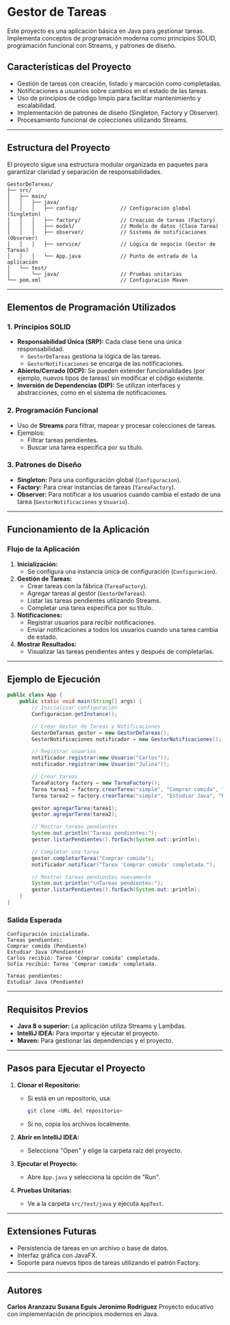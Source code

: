 
# Gestor de Tareas

Este proyecto es una aplicación básica en Java para gestionar tareas. Implementa conceptos de programación moderna como principios SOLID, programación funcional con Streams, y patrones de diseño.

## **Características del Proyecto**
- Gestión de tareas con creación, listado y marcación como completadas.
- Notificaciones a usuarios sobre cambios en el estado de las tareas.
- Uso de principios de código limpio para facilitar mantenimiento y escalabilidad.
- Implementación de patrones de diseño (Singleton, Factory y Observer).
- Procesamiento funcional de colecciones utilizando Streams.

---

## **Estructura del Proyecto**

El proyecto sigue una estructura modular organizada en paquetes para garantizar claridad y separación de responsabilidades.

```
GestorDeTareas/
├── src/
│   ├── main/
│   │   ├── java/
│   │   │   ├── config/              // Configuración global (Singleton)
│   │   │   ├── factory/             // Creación de tareas (Factory)
│   │   │   ├── model/               // Modelo de datos (Clase Tarea)
│   │   │   ├── observer/            // Sistema de notificaciones (Observer)
│   │   │   ├── service/             // Lógica de negocio (Gestor de Tareas)
│   │   │   └── App.java             // Punto de entrada de la aplicación
│   └── test/
│       └── java/                    // Pruebas unitarias
└── pom.xml                          // Configuración Maven
```

---

## **Elementos de Programación Utilizados**

### **1. Principios SOLID**
- **Responsabilidad Única (SRP):** Cada clase tiene una única responsabilidad.
    - `GestorDeTareas` gestiona la lógica de las tareas.
    - `GestorNotificaciones` se encarga de las notificaciones.
- **Abierto/Cerrado (OCP):** Se pueden extender funcionalidades (por ejemplo, nuevos tipos de tareas) sin modificar el código existente.
- **Inversión de Dependencias (DIP):** Se utilizan interfaces y abstracciones, como en el sistema de notificaciones.

### **2. Programación Funcional**
- Uso de **Streams** para filtrar, mapear y procesar colecciones de tareas.
- Ejemplos:
    - Filtrar tareas pendientes.
    - Buscar una tarea específica por su título.

### **3. Patrones de Diseño**
- **Singleton:** Para una configuración global (`Configuracion`).
- **Factory:** Para crear instancias de tareas (`TareaFactory`).
- **Observer:** Para notificar a los usuarios cuando cambia el estado de una tarea (`GestorNotificaciones` y `Usuario`).

---

## **Funcionamiento de la Aplicación**

### **Flujo de la Aplicación**
1. **Inicialización:**
    - Se configura una instancia única de configuración (`Configuracion`).
2. **Gestión de Tareas:**
    - Crear tareas con la fábrica (`TareaFactory`).
    - Agregar tareas al gestor (`GestorDeTareas`).
    - Listar las tareas pendientes utilizando Streams.
    - Completar una tarea específica por su título.
3. **Notificaciones:**
    - Registrar usuarios para recibir notificaciones.
    - Enviar notificaciones a todos los usuarios cuando una tarea cambia de estado.
4. **Mostrar Resultados:**
    - Visualizar las tareas pendientes antes y después de completarlas.

---

## **Ejemplo de Ejecución**

```java
public class App {
    public static void main(String[] args) {
        // Inicializar configuración
        Configuracion.getInstance();

        // Crear Gestor de Tareas y Notificaciones
        GestorDeTareas gestor = new GestorDeTareas();
        GestorNotificaciones notificador = new GestorNotificaciones();

        // Registrar usuarios
        notificador.registrar(new Usuario("Carlos"));
        notificador.registrar(new Usuario("Julina"));

        // Crear tareas
        TareaFactory factory = new TareaFactory();
        Tarea tarea1 = factory.crearTarea("simple", "Comprar comida", "Ir al supermercado");
        Tarea tarea2 = factory.crearTarea("simple", "Estudiar Java", "Repasar patrones de diseño");

        gestor.agregarTarea(tarea1);
        gestor.agregarTarea(tarea2);

        // Mostrar tareas pendientes
        System.out.println("Tareas pendientes:");
        gestor.listarPendientes().forEach(System.out::println);

        // Completar una tarea
        gestor.completarTarea("Comprar comida");
        notificador.notificar("Tarea 'Comprar comida' completada.");

        // Mostrar tareas pendientes nuevamente
        System.out.println("\nTareas pendientes:");
        gestor.listarPendientes().forEach(System.out::println);
    }
}
```

### **Salida Esperada**
```
Configuración inicializada.
Tareas pendientes:
Comprar comida (Pendiente)
Estudiar Java (Pendiente)
Carlos recibió: Tarea 'Comprar comida' completada.
Sofía recibió: Tarea 'Comprar comida' completada.

Tareas pendientes:
Estudiar Java (Pendiente)
```

---

## **Requisitos Previos**

- **Java 8 o superior:** La aplicación utiliza Streams y Lambdas.
- **IntelliJ IDEA:** Para importar y ejecutar el proyecto.
- **Maven:** Para gestionar las dependencias y el proyecto.

---

## **Pasos para Ejecutar el Proyecto**

1. **Clonar el Repositorio:**
    - Si está en un repositorio, usa:
      ```bash
      git clone <URL del repositorio>
      ```
    - Si no, copia los archivos localmente.

2. **Abrir en IntelliJ IDEA:**
    - Selecciona "Open" y elige la carpeta raíz del proyecto.

3. **Ejecutar el Proyecto:**
    - Abre `App.java` y selecciona la opción de "Run".

4. **Pruebas Unitarias:**
    - Ve a la carpeta `src/test/java` y ejecuta `AppTest`.

---

## **Extensiones Futuras**

- Persistencia de tareas en un archivo o base de datos.
- Interfaz gráfica con JavaFX.
- Soporte para nuevos tipos de tareas utilizando el patrón Factory.

---

## **Autores**

**Carlos Aranzazu**
**Susana Eguis**
**Jeronimo Rodriguez**
Proyecto educativo con implementación de principios modernos en Java.
